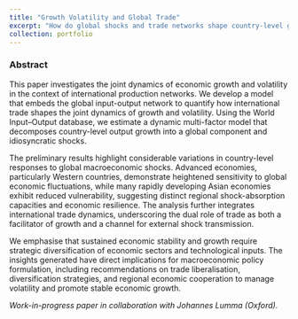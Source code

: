 ```yaml
---
title: "Growth Volatility and Global Trade"
excerpt: "How do global shocks and trade networks shape country-level growth volatility, and through what channels do macroeconomic fluctuations in one country affect others?"
collection: portfolio
---
```


### Abstract

This paper investigates the joint dynamics of economic growth and volatility in the context of international production networks. We develop a model that embeds the global input-output network to quantify how international trade shapes the joint dynamics of growth and volatility. Using the World Input–Output database, we estimate a dynamic multi-factor model that decomposes country-level output growth into a global component and idiosyncratic shocks.

The preliminary results highlight considerable variations in country-level responses to global macroeconomic shocks. Advanced economies, particularly Western countries, demonstrate heightened sensitivity to global economic fluctuations, while many rapidly developing Asian economies exhibit reduced vulnerability, suggesting distinct regional shock-absorption capacities and economic resilience. The analysis further integrates international trade dynamics, underscoring the dual role of trade as both a facilitator of growth and a channel for external shock transmission.

We emphasise that sustained economic stability and growth require strategic diversification of economic sectors and technological inputs. The insights generated have direct implications for macroeconomic policy formulation, including recommendations on trade liberalisation, diversification strategies, and regional economic cooperation to manage volatility and promote stable economic growth.

*Work-in-progress paper in collaboration with Johannes Lumma (Oxford).*

